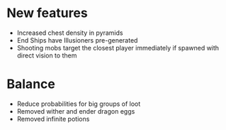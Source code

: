 # New features
* Increased chest density in pyramids
* End Ships have Illusioners pre-generated
* Shooting mobs target the closest player immediately if spawned with direct vision to them
# Balance
* Reduce probabilities for big groups of loot
* Removed wither and ender dragon eggs
* Removed infinite potions